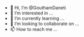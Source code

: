 - 👋 Hi, I’m @GouthamDaneti
- 👀 I’m interested in ...
- 🌱 I’m currently learning ...
- 💞️ I’m looking to collaborate on ...
- 📫 How to reach me ...

<!---
GouthamDaneti/GouthamDaneti is a ✨ special ✨ repository because its `README.md` (this file) appears on your GitHub profile.
You can click the Preview link to take a look at your changes.
--->
